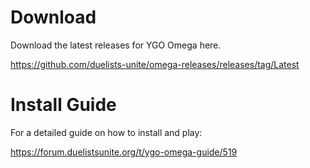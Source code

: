 
# Download
Download the latest releases for YGO Omega here.

https://github.com/duelists-unite/omega-releases/releases/tag/Latest

# Install Guide
For a detailed guide on how to install and play:

https://forum.duelistsunite.org/t/ygo-omega-guide/519
